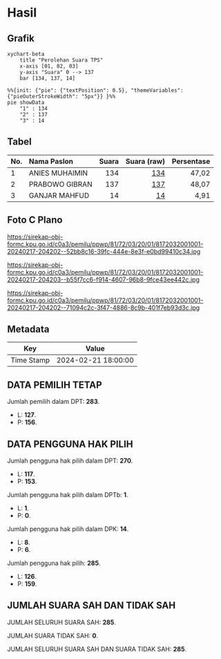 # Hasil

## Grafik

```mermaid
xychart-beta
    title "Perolehan Suara TPS"
    x-axis [01, 02, 03]
    y-axis "Suara" 0 --> 137
    bar [134, 137, 14]
```

```mermaid
%%{init: {"pie": {"textPosition": 0.5}, "themeVariables": {"pieOuterStrokeWidth": "5px"}} }%%
pie showData
    "1" : 134
    "2" : 137
    "3" : 14
```

## Tabel

| No. | Nama Paslon    | Suara | Suara (raw) | Persentase |
|:--- |:-------------- | -----:| -----------:| ----------:|
| 1   | ANIES MUHAIMIN | 134   | [134][p-1]  | 47,02      |
| 2   | PRABOWO GIBRAN | 137   | [137][p-2]  | 48,07      |
| 3   | GANJAR MAHFUD  | 14    | [14][p-3]   | 4,91       |


[p-1]: https://github.com/gigit-pemilu/pemilu-2024-81-maluku/blob/main/pilpres/hitung-suara/sub/81-maluku/sub/72-kota-tual/sub/03-tayando-tam/sub/2001-tam-ngurhir/sub/001-tps/sub/paslon-1.txt
[p-2]: https://github.com/gigit-pemilu/pemilu-2024-81-maluku/blob/main/pilpres/hitung-suara/sub/81-maluku/sub/72-kota-tual/sub/03-tayando-tam/sub/2001-tam-ngurhir/sub/001-tps/sub/paslon-2.txt
[p-3]: https://github.com/gigit-pemilu/pemilu-2024-81-maluku/blob/main/pilpres/hitung-suara/sub/81-maluku/sub/72-kota-tual/sub/03-tayando-tam/sub/2001-tam-ngurhir/sub/001-tps/sub/paslon-3.txt

## Foto C Plano

https://sirekap-obj-formc.kpu.go.id/c0a3/pemilu/ppwp/81/72/03/20/01/8172032001001-20240217-204202--52bb8c16-39fc-444e-8e3f-e0bd99410c34.jpg

https://sirekap-obj-formc.kpu.go.id/c0a3/pemilu/ppwp/81/72/03/20/01/8172032001001-20240217-204203--b55f7cc6-f914-4607-96b8-9fce43ee442c.jpg

https://sirekap-obj-formc.kpu.go.id/c0a3/pemilu/ppwp/81/72/03/20/01/8172032001001-20240217-204202--71094c2c-3f47-4886-8c9b-401f7eb93d3c.jpg


## Metadata

| Key        | Value               |
| ---------- | ------------------- |
| Time Stamp | 2024-02-21 18:00:00 |


## DATA PEMILIH TETAP

Jumlah pemilih dalam DPT: **283**.
 * L: **127**.
 * P: **156**.

## DATA PENGGUNA HAK PILIH

Jumlah pengguna hak pilih dalam DPT: **270**.
 * L: **117**.
 * P: **153**.

Jumlah pengguna hak pilih dalam DPTb: **1**.
 * L: **1**.
 * P: **0**.

Jumlah pengguna hak pilih dalam DPK: **14**.
 * L: **8**.
 * P: **6**.

Jumlah pengguna hak pilih: **285**.
 * L: **126**.
 * P: **159**.

## JUMLAH SUARA SAH DAN TIDAK SAH

JUMLAH SELURUH SUARA SAH: **285**.

JUMLAH SUARA TIDAK SAH: **0**.

JUMLAH SELURUH SUARA SAH DAN SUARA TIDAK SAH: **285**.


